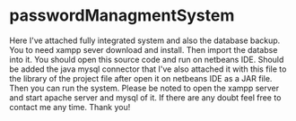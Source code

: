 # passwordManagmentSystem

Here I've attached fully integrated system and also the database backup. You to need xampp sever download and install. Then import the databse into it. You should open this source code and run on netbeans IDE. Should be added the java mysql connector that I've also attached it with this file to the library of the project file after open it on netbeans IDE as a JAR file. Then you can run the system. Please be noted to open the xampp server and start apache server and mysql of it. If there are any doubt feel free to contact me any time. Thank you!
